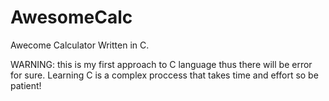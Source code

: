# AwesomeCalc
Awecome Calculator Written in C.

WARNING: this is my first approach to C language thus there will be error for sure. Learning C is a complex proccess that takes time and effort so be patient!
